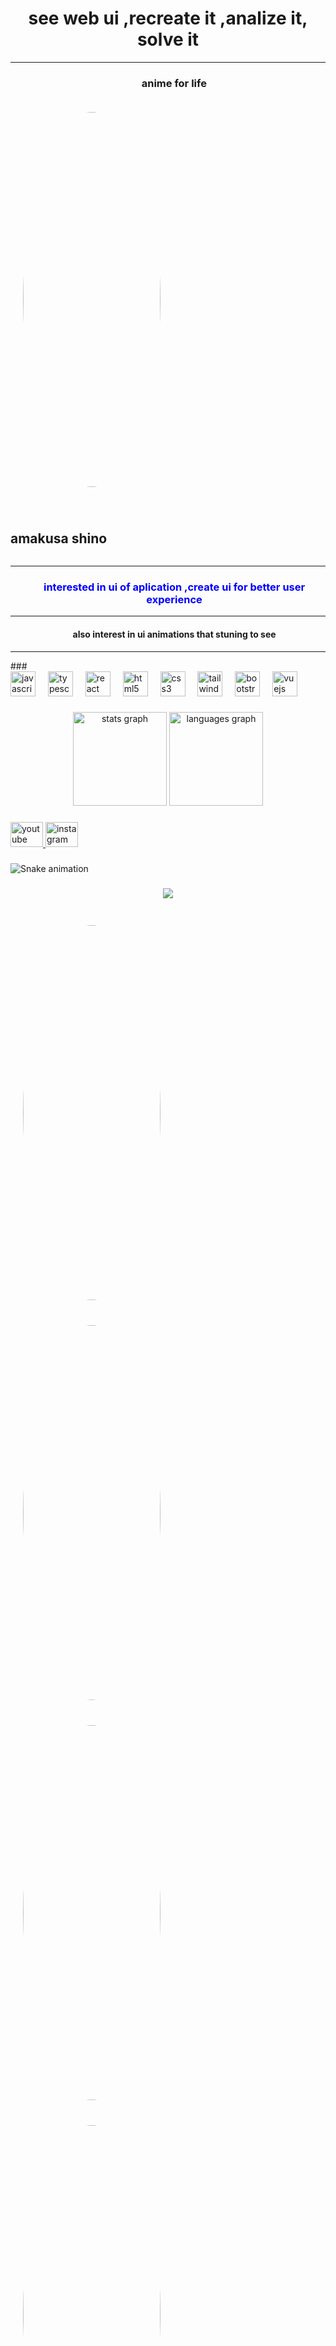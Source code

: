 <!-- - <a href="https://www.instagram.com/yotsusan_machi/" target="_blank">Instagram</a> 
- <a href="https://language-rho.vercel.app/" target="_blank">website</a>
- <a href="https://initer3737.github.io/" target="_blank">Portofolio</a> -->
<!-- <br clear="both"> -->

<h1 align="center">see web ui ,recreate it ,analize it, solve it</h1>
<hr>
<h3 align="center" style="padding-left:1.23rem;">anime for life</h3>
<div style="display:flex;flex-flow:nowrap column;gap:1.25rem;">
  <!-- <img align="left" height="600" src="fuuki-lincho.jpg" /> -->
    <img width="220" height="600" src="amakusagif-seitokai.gif" style="border-radius:50%;  aspect-ratio:16/9;margin:1.25rem;display:inline-block;"/>
  <h2>amakusa shino</h2>
</div>
<hr>
<h3 align="center" style="padding-left:1.26rem;color:blue;">interested in ui of aplication ,create ui for better user experience </h3>
<hr>
<h4 align="center" style="padding-left:1.26rem;">also interest in ui animations that stuning to see</h4>
<hr>
###

<div align="left">
  <img src="https://cdn.jsdelivr.net/gh/devicons/devicon/icons/javascript/javascript-original.svg" height="40" alt="javascript logo"  />
  <img width="12" />
  <img src="https://cdn.jsdelivr.net/gh/devicons/devicon/icons/typescript/typescript-original.svg" height="40" alt="typescript logo"  />
  <img width="12" />
  <img src="https://cdn.jsdelivr.net/gh/devicons/devicon/icons/react/react-original.svg" height="40" alt="react logo"  />
  <img width="12" />
  <img src="https://cdn.jsdelivr.net/gh/devicons/devicon/icons/html5/html5-original.svg" height="40" alt="html5 logo"  />
  <img width="12" />
  <img src="https://cdn.jsdelivr.net/gh/devicons/devicon/icons/css3/css3-original.svg" height="40" alt="css3 logo"  />
  <img width="12" />
  <img src="https://cdn.jsdelivr.net/gh/devicons/devicon/icons/tailwindcss/tailwindcss-original-wordmark.svg" height="40" alt="tailwindcss logo"  />
  <img width="12" />
  <img src="https://cdn.jsdelivr.net/gh/devicons/devicon/icons/bootstrap/bootstrap-original.svg" height="40" alt="bootstrap logo"  />
  <img width="12" />
  <img src="https://cdn.jsdelivr.net/gh/devicons/devicon/icons/vuejs/vuejs-original.svg" height="40" alt="vuejs logo"  />
</div>

###

<div align="center">
  <img src="https://github-readme-stats.vercel.app/api?username=initer3737&hide_title=false&hide_rank=false&show_icons=true&include_all_commits=true&count_private=true&disable_animations=false&theme=dracula&locale=en&hide_border=false&order=1" height="150" alt="stats graph"  />
  <img src="https://github-readme-stats.vercel.app/api/top-langs?username=initer3737&locale=en&hide_title=false&layout=compact&card_width=320&langs_count=5&theme=dracula&hide_border=false&order=2" height="150" alt="languages graph"  />
</div>

###

<div align="left">
  <a href="https://www.youtube.com/channel/UClsfa0LkA3_YMsFjW1M__sw" target="_blank">
    <img src="https://raw.githubusercontent.com/maurodesouza/profile-readme-generator/master/src/assets/icons/social/youtube/default.svg" width="52" height="40" alt="youtube logo"  />
  </a>
  <a href="https://www.instagram.com/crimson_rose_37/" target="_blank">
    <img src="https://raw.githubusercontent.com/maurodesouza/profile-readme-generator/master/src/assets/icons/social/instagram/default.svg" width="52" height="40" alt="instagram logo"  />
  </a>
</div>

###

<img src="https://raw.githubusercontent.com/initer3737/initer3737/output/snake.svg" alt="Snake animation" />

###

<div align="center">
  <img src="https://profile-counter.glitch.me/initer3737/count.svg?"  />
</div>

###

<!-- <img align="left" height="200" src="https://initer3737.github.io/static/media/vika.2ed2ee9539a126820087.gif"  /> -->
<!-- <img align="left" height="200" src="vika.gif" /> -->
<div style="display:flex;gap:1.25rem;">
  <section>
  <img width="220" height="600" src="fuuki-lincho.jpg" style="border-radius:50%;  aspect-ratio:16/9;margin:1.25rem;display:inline-block;"/>
  <img width="220" height="600" src="fuuki-lincho.jpg" style="border-radius:50%;  aspect-ratio:16/9;margin:1.25rem;display:inline-block;"/>
  <img width="220" height="600" src="fuuki-lincho.jpg" style="border-radius:50%;  aspect-ratio:16/9;margin:1.25rem;display:inline-block;"/>
  <img width="220" height="600" src="amakusa-seitokai.webp" style="border-radius:50%; aspect-ratio:16/9;margin:1.25rem;display:inline-block;"/>
  <img width="220" height="600" src="amakusa2-seitokai.webp" style="border-radius:50%;  aspect-ratio:16/9;margin:1.25rem;display:inline-block;"/>
  <img width="220" height="600" src="amakusa-seitokai.webp" style="border-radius:50%;  aspect-ratio:16/9;margin:1.25rem;display:inline-block;"/>
  <img width="220" height="600" src="amakusa-seitokai.webp" style="border-radius:50%;  aspect-ratio:16/9;margin:1.25rem;display:inline-block;"/>
  <img width="220" height="600" src="amakusa-seitokai.webp" style="border-radius:50%;  aspect-ratio:16/9;margin:1.25rem;display:inline-block;"/>
</div>


###
<!---
initer3737/initer3737 is a ✨ special ✨ repository because its `README.md` (this file) appears on your GitHub profile.
You can click the Preview link to take a look at your changes.
--->
